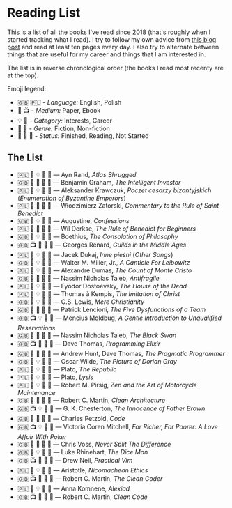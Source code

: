 # Reading List

This is a list of all the books I've read since 2018 (that's roughly when I started tracking what I read). I try to follow my own advice from [this blog post](https://intercaetera.com/2020-01-22-two-simple-tips-to-read-more-books/) and read at least ten pages every day. I also try to alternate between things that are useful for my career and things that I am interested in.

The list is in reverse chronological order (the books I read most recenty are at the top).

Emoji legend:
- :uk: :poland: - *Language:* English, Polish
- :scroll: :tv: - *Medium:* Paper, Ebook
- :bulb: :briefcase: - *Category:* Interests, Career
- :unicorn: :horse: - *Genre:* Fiction, Non-fiction
- :green_book: :blue_book: :orange_book: - *Status:* Finished, Reading, Not Started

## The List
-	:poland:	:scroll:	:bulb:		:unicorn:	:orange_book:	— Ayn Rand, *Atlas Shrugged*
-	:uk:		:scroll:	:briefcase:	:horse:		:orange_book:	— Benjamin Graham, *The Intelligent Investor*
-	:poland:	:scroll:	:bulb:		:horse:		:blue_book:	— Aleksander Krawczuk, *Poczet cesarzy bizantyjskich* (*Enumeration of Byzantine Emperors*)
-	:poland:	:scroll:	:briefcase:	:horse:		:blue_book:	— Włodzimierz Zatorski, *Commentary to the Rule of Saint Benedict*
-	:uk:		:scroll:	:bulb:		:horse:		:orange_book:	— Augustine, *Confessions*
-	:poland:	:scroll:	:briefcase:	:horse:		:green_book:	— Wil Derkse, *The Rule of Benedict for Beginners*
-	:uk:		:scroll:	:bulb:		:horse:		:green_book:	— Boethius, *The Consolation of Philosophy*
-	:uk:		:tv:		:briefcase:	:horse:		:green_book:	— Georges Renard, *Guilds in the Middle Ages*
-	:poland:	:scroll:	:bulb:		:unicorn:	:green_book:	— Jacek Dukaj, *Inne pieśni* (*Other Songs*)
-	:uk:		:scroll:	:bulb:		:unicorn:	:green_book:	— Walter M. Miller, Jr., *A Canticle For Leibowitz*
-	:poland:	:scroll:	:bulb:		:unicorn:	:green_book:	— Alexandre Dumas, *The Count of Monte Cristo*
-	:uk:		:scroll:	:briefcase:	:horse:		:green_book:	— Nassim Nicholas Taleb, *Antifragile*      
-  	:poland:	:scroll:	:bulb:		:horse:		:green_book:	— Fyodor Dostoevsky, *The House of the Dead*
-	:poland:	:scroll:	:bulb:		:horse:		:green_book:	— Thomas à Kempis, *The Imitation of Christ*
- 	:uk:		:scroll:	:bulb:		:horse:		:green_book:	— C.S. Lewis, *Mere Christianity*
- 	:uk:		:scroll:	:briefcase:	:horse:		:green_book:	— Patrick Lencioni, *The Five Dysfunctions of a Team*
- 	:uk:		:tv:		:bulb:		:horse:		:green_book:	— Mencius Moldbug, *A Gentle Introduction to Unqualified Reservations*
- 	:uk:		:scroll:	:briefcase:	:horse:		:green_book:	— Nassim Nicholas Taleb, *The Black Swan*
- 	:uk:		:tv:		:briefcase:	:horse:		:green_book:	— Dave Thomas, *Programming Elixir*
- 	:uk:		:scroll:	:briefcase:	:horse:		:green_book:	— Andrew Hunt, Dave Thomas, *The Pragmatic Programmer*
- 	:uk:		:scroll:	:bulb:		:unicorn:	:green_book:	— Oscar Wilde, *The Picture of Dorian Gray*
- 	:poland:	:scroll:	:bulb:		:horse:		:green_book:	— Plato, *The Republic*
- 	:poland:	:scroll:	:bulb:		:horse:		:green_book:	— Plato, *Lysis*
- 	:poland:	:scroll:	:bulb:		:unicorn:	:green_book:	— Robert M. Pirsig, *Zen and the Art of Motorcycle Maintenance*
- 	:uk:		:scroll:	:briefcase:	:horse:		:green_book:	— Robert C. Martin, *Clean Architecture*
- 	:uk:		:tv:		:bulb:		:unicorn:	:green_book:	— G. K. Chesterton, *The Innocence of Father Brown*
- 	:uk:		:scroll:	:briefcase:	:horse:		:green_book:	— Charles Petzold, *Code*
- 	:uk:		:tv:		:bulb:		:horse:		:green_book:	— Victoria Coren Mitchell, *For Richer, For Poorer: A Love Affair With Poker*
- 	:uk:		:scroll:	:briefcase:	:horse:		:green_book:	— Chris Voss, *Never Split The Difference*
- 	:uk:		:scroll:	:bulb:		:unicorn:	:green_book:	— Luke Rhinehart, *The Dice Man*
- 	:uk:		:tv:		:briefcase:	:horse:		:green_book:	— Drew Neil, *Practical Vim*
- 	:poland:	:scroll:	:bulb:		:horse:		:green_book:	— Aristotle, *Nicomachean Ethics*
- 	:uk:		:tv:		:briefcase:	:horse:		:green_book:	— Robert C. Martin, *The Clean Coder*
- 	:poland:	:scroll:	:bulb:		:horse:		:green_book:	— Anna Komnene, *Alexiad*
- 	:uk:		:tv:		:briefcase:	:horse:		:green_book:	— Robert C. Martin, *Clean Code*



